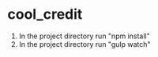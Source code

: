 # cool_credit

1. In the project directory run "npm install"
2. In the project directory run "gulp watch"
